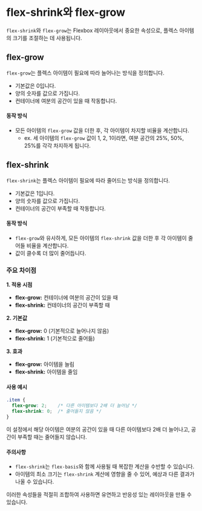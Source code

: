 # flex-shrink와 flex-grow

`flex-shrink`와 `flex-grow`는 Flexbox 레이아웃에서 중요한 속성으로, 플렉스 아이템의 크기를 조절하는 데 사용됩니다.

## flex-grow

`flex-grow`는 플렉스 아이템이 필요에 따라 늘어나는 방식을 정의합니다.

- 기본값은 0입니다.
- 양의 숫자를 값으로 가집니다.
- 컨테이너에 여분의 공간이 있을 때 작동합니다.

#### 동작 방식

- 모든 아이템의 `flex-grow` 값을 더한 후, 각 아이템이 차지할 비율을 계산합니다.
  - ex. 세 아이템의 `flex-grow` 값이 1, 2, 1이라면, 여분 공간의 25%, 50%, 25%를 각각 차지하게 됩니다.

## flex-shrink

`flex-shrink`는 플렉스 아이템이 필요에 따라 줄어드는 방식을 정의합니다.

- 기본값은 1입니다.
- 양의 숫자를 값으로 가집니다.
- 컨테이너의 공간이 부족할 때 작동합니다.

#### 동작 방식

- `flex-grow`와 유사하게, 모든 아이템의 `flex-shrink` 값을 더한 후 각 아이템이 줄어들 비율을 계산합니다.
- 값이 클수록 더 많이 줄어듭니다.

### 주요 차이점

**1. 적용 시점**

- **flex-grow:** 컨테이너에 여분의 공간이 있을 때
- **flex-shrink:** 컨테이너의 공간이 부족할 때

**2. 기본값**

- **flex-grow:** 0 (기본적으로 늘어나지 않음)
- **flex-shrink:** 1 (기본적으로 줄어듦)

**3. 효과**

- **flex-grow:** 아이템을 늘림
- **flex-shrink:** 아이템을 줄임

#### 사용 예시

```css
.item {
  flex-grow: 2;    /* 다른 아이템보다 2배 더 늘어남 */
  flex-shrink: 0;  /* 줄어들지 않음 */
}
```

이 설정에서 해당 아이템은 여분의 공간이 있을 때 다른 아이템보다 2배 더 늘어나고, 공간이 부족할 때는 줄어들지 않습니다.

#### 주의사항

- `flex-shrink`는 `flex-basis`와 함께 사용될 때 복잡한 계산을 수반할 수 있습니다.
- 아이템의 최소 크기는 `flex-shrink` 계산에 영향을 줄 수 있어, 예상과 다른 결과가 나올 수 있습니다.

이러한 속성들을 적절히 조합하여 사용하면 유연하고 반응성 있는 레이아웃을 만들 수 있습니다.
